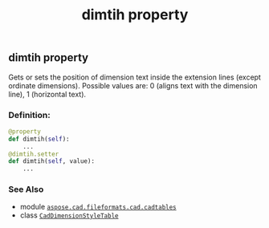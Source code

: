 ﻿---
title: dimtih property
second_title: Aspose.CAD for Python via .NET API References
description: 
type: docs
weight: 700
url: /python-net/aspose.cad.fileformats.cad.cadtables/caddimensionstyletable/dimtih/
is_root: false
---

## dimtih property


Gets or sets the position of dimension text inside the extension lines (except ordinate dimensions).
Possible values are: 0 (aligns text with the dimension line),  1 (horizontal text).
### Definition:
```python
@property
def dimtih(self):
    ...
@dimtih.setter
def dimtih(self, value):
    ...
```

### See Also
* module [`aspose.cad.fileformats.cad.cadtables`](../../)
* class [`CadDimensionStyleTable`](/cad/python-net/aspose.cad.fileformats.cad.cadtables/caddimensionstyletable)
